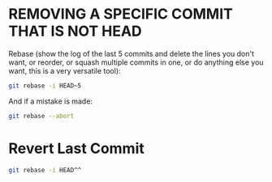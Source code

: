 

# REMOVING A SPECIFIC COMMIT THAT IS NOT HEAD

Rebase (show the log of the last 5 commits and delete the lines you don't want, or reorder, or squash multiple commits in one, or do anything else you want, this is a very versatile tool):

```sh
git rebase -i HEAD~5
```


And if a mistake is made:

```sh
git rebase --abort
```


# Revert Last Commit


```sh
git rebase -i HEAD^^
```


